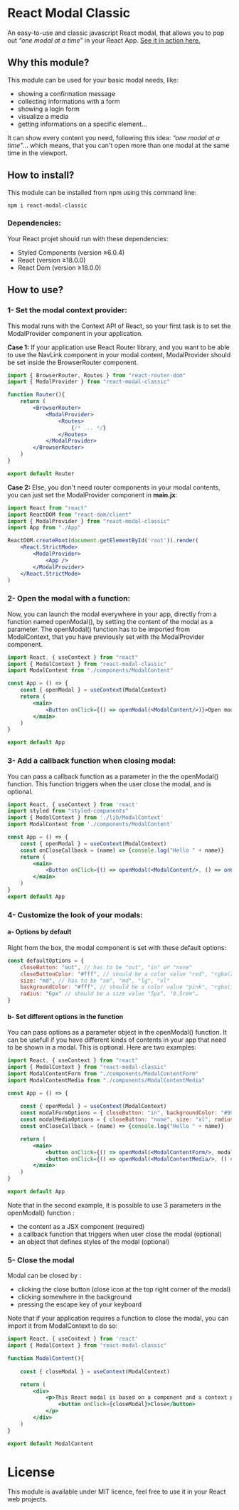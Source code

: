 # React Modal Classic

An easy-to-use and classic javascript React modal, that allows you to pop out *“one modal at a time”* in your React App.
[See it in action here.](https://react-modal-classic.cyrille.dev/) 

## Why this module?

This module can be used for your basic modal needs, like:
- showing a confirmation message
- collecting informations with a form
- showing a login form
- visualize a media
- getting informations on a specific element…

It can show every content you need, following this idea: *“one modal at a time”*… which means, that you can't open more than one modal at the same time in the viewport. 

## How to install?

This module can be installed from npm using this command line:
```
npm i react-modal-classic
```

### Dependencies:

Your React projet should run with these dependencies:
- Styled Components (version ≥6.0.4)
- React (version ≥18.0.0)
- React Dom (version ≥18.0.0)

## How to use?

### 1- Set the modal context provider:

This modal runs with the Context API of React, so your first task is to set the ModalProvider component in your application.

**Case 1:** If your application use React Router library, and you want to be able to use the NavLink component in your modal content, ModalProvider should be set inside the BrowserRouter component.  

```jsx
import { BrowserRouter, Routes } from "react-router-dom"
import { ModalProvider } from "react-modal-classic"

function Router(){
    return (
        <BrowserRouter>
            <ModalProvider>
                <Routes>
                    {/* ... */}
                </Routes>
            </ModalProvider>
        </BrowserRouter>
    )
}

export default Router
```
**Case 2:** Else, you don't need router components in your modal contents, you can just set the ModalProvider component in **main.jx**:

```jsx
import React from "react"
import ReactDOM from "react-dom/client"
import { ModalProvider } from "react-modal-classic"
import App from "./App"

ReactDOM.createRoot(document.getElementById('root')).render(
    <React.StrictMode>
        <ModalProvider>
            <App />
        </ModalProvider>
    </React.StrictMode>
)
```

### 2- Open the modal with a function:
Now, you can launch the modal everywhere in your app, directly from a function named openModal(), by setting the content of the modal as a parameter. The openModal() function has to be imported from ModalContext, that you have previously set with the ModalProvider component.
```jsx
import React, { useContext } from "react"
import { ModalContext } from "react-modal-classic"
import ModalContent from "./components/ModalContent"

const App = () => {
    const { openModal } = useContext(ModalContext)
    return (
        <main>
            <Button onClick={() => openModal(<ModalContent/>)}>Open modal</Button>
        </main>
    )
}

export default App
```
### 3- Add a callback function when closing modal:
You can pass a callback function as a parameter in the the openModal() function. This function triggers when the user close the modal, and is optional.
```jsx
import React, { useContext } from 'react'
import styled from "styled-components"
import { ModalContext } from './lib/ModalContext'
import ModalContent from './components/ModalContent'

const App = () => {
    const { openModal } = useContext(ModalContext)
    const onCloseCallback = (name) => {console.log("Hello " + name)}
    return (
        <main>
            <Button onClick={() => openModal(<ModalContent/>, () => onCloseCallback("Robin!"))}>Open modal</Button>
        </main>
    )
}
export default App
```

### 4- Customize the look of your modals:
#### a- Options by default
Right from the box, the modal component is set with these default options:
```javascript
const defaultOptions = {
    closeButton: "out", // has to be "out", "in" or "none"
    closeButtonColor: "#fff", // should be a color value "red", "rgba(255,0,0,0.5)", "#242424"…
    size: "md", // has to be "sm", "md", "lg", "xl"
    backgroundColor: "#fff", // should be a color value "pink", "rgba(120,120,120,0.8)", "#242424"…
    radius: "6px" // should be a size value "5px", "0.5rem"…
}
``` 
#### b- Set different options in the function
You can pass options as a parameter object in the openModal() function. It can be usefull if you have different kinds of contents in your app that need to be shown in a modal. This is optional.
Here are two examples:
```jsx
import React, { useContext } from "react"
import { ModalContext } from "react-modal-classic"
import ModalContentForm from "./components/ModalContentForm"
import ModalContentMedia from "./components/ModalContentMedia"

const App = () => {
    
    const { openModal } = useContext(ModalContext)
    const modalFormOptions = { closeButton: "in", backgroundColor: "#999", size: "md" }
    const modalMediaOptions = { closeButton: "none", size: "xl", radius: "none" }
    const onCloseCallback = (name) => {console.log("Hello " + name)}

    return (
        <main>
            <button onClick={() => openModal(<ModalContentForm/>, modalFormOptions)}>Open a form</button>
            <button onClick={() => openModal(<ModalContentMedia/>, () => onCloseCallback("Robin!"), modalMediaOptions)}>Open a media</button>
        </main>
    )
}

export default App
```
Note that in the second example, it is possible to use 3 parameters in the openModal() function : 
- the content as a JSX component (required)
- a callback function that triggers when user close the modal (optional)
- an object that defines styles of the modal (optional)

### 5- Close the modal
Modal can be closed by :
- clicking the close button (close icon at the top right corner of the modal)
- clicking somewhere in the background
- pressing the escape key of your keyboard

Note that if your application requires a function to close the modal, you can import it from ModalContext to do so:
```jsx
import React, { useContext } from 'react'
import { ModalContext } from "react-modal-classic"

function ModalContent(){
    
    const { closeModal } = useContext(ModalContext)

    return (
        <div>
            <p>This React modal is based on a component and a context provider.<br/>
                <button onClick={closeModal}>Close</button>
            </p>
        </div>
    )
}

export default ModalContent
```

# License

This module is available under MIT licence, feel free to use it in your React web projects. 
